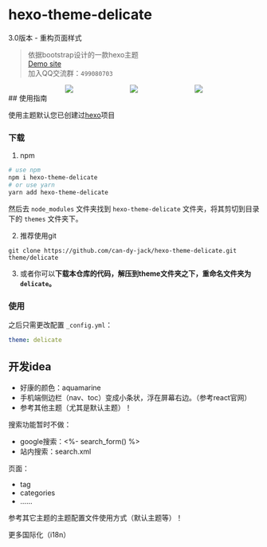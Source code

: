 # hexo-theme-delicate


3.0版本 - 重构页面样式


> 依据bootstrap设计的一款hexo主题  
> [Demo site](https://kartjim.top/delicate)  
> 加入QQ交流群：`499080703`

<div style="display:flex;justify-content: space-evenly;">
<a href="https://nodejs.org"><img src="https://img.shields.io/badge/node-%3E%3D10.9.0-blue"></a>
<a href="https://hexo.io"><img src="https://img.shields.io/badge/hexo-4.3.0-brightgreen"></a>
<a href="https://github.com/can-dy-jack/hexo-theme-delicate/blob/master/LICENSE"><img src="https://img.shields.io/badge/license-MIT-orange"></a>
</div>
## 使用指南

使用主题默认您已创建过[hexo](https://hexo.io)项目

### 下载

1. npm

```bash
# use npm
npm i hexo-theme-delicate
# or use yarn
yarn add hexo-theme-delicate
```

然后去 `node_modules` 文件夹找到 `hexo-theme-delicate` 文件夹，将其剪切到目录下的 `themes` 文件夹下。

2. 推荐使用git

```git
git clone https://github.com/can-dy-jack/hexo-theme-delicate.git theme/delicate
```

3. 或者你可以**下载本仓库的代码，解压到theme文件夹之下，重命名文件夹为`delicate`。**

### 使用

之后只需更改配置 `_config.yml`：

```yml
theme: delicate
```

## 开发idea

- 好康的颜色：aquamarine
- 手机端侧边栏（nav、toc）变成小条状，浮在屏幕右边。（参考react官网）
- 参考其他主题（尤其是默认主题）！


搜索功能暂时不做：
- google搜索：<%- search_form() %>
- 站内搜索：search.xml

页面：
- tag
- categories
- ……

参考其它主题的主题配置文件使用方式（默认主题等）！

更多国际化（i18n）

